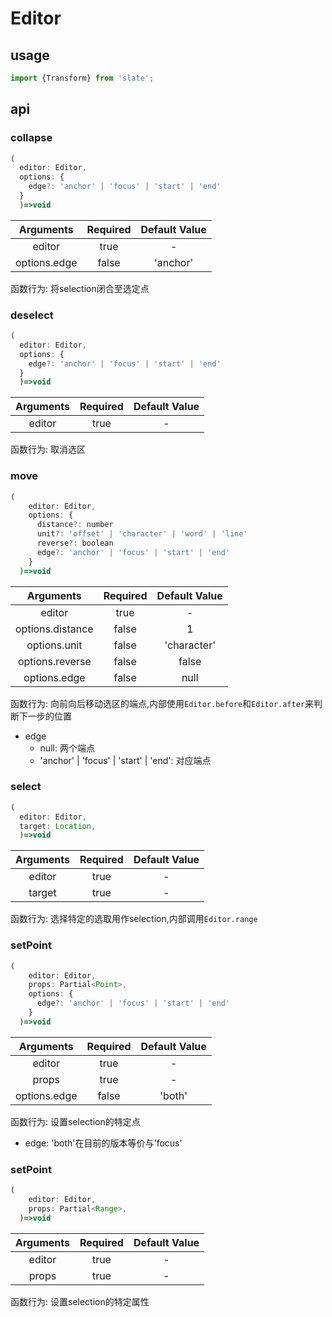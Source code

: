 # Editor
## usage
```js
import {Transform} from 'slate';
```

## api

### collapse
```js
(   
  editor: Editor,
  options: {
    edge?: 'anchor' | 'focus' | 'start' | 'end'
  }
  )=>void
```
|  Arguments   | Required | Default Value |
|:------------:|:--------:|:-------------:|
|    editor    |   true   |       -       |
| options.edge |  false   |   'anchor'    |

函数行为: 将selection闭合至选定点

### deselect
```js
(   
  editor: Editor,
  options: {
    edge?: 'anchor' | 'focus' | 'start' | 'end'
  }
  )=>void
```
| Arguments | Required | Default Value |
|:---------:|:--------:|:-------------:|
|  editor   |   true   |       -       |

函数行为: 取消选区

### move
```js
(
    editor: Editor,
    options: {
      distance?: number
      unit?: 'offset' | 'character' | 'word' | 'line'
      reverse?: boolean
      edge?: 'anchor' | 'focus' | 'start' | 'end'
    }
  )=>void
```
|    Arguments     | Required | Default Value |
|:----------------:|:--------:|:-------------:|
|      editor      |   true   |       -       |
| options.distance |  false   |       1       |
|   options.unit   |  false   |  'character'  |
| options.reverse  |  false   |     false     |
|   options.edge   |  false   |     null      |

函数行为: 向前向后移动选区的端点,内部使用`Editor.before`和`Editor.after`来判断下一步的位置

  - edge
    + null: 两个端点
    + 'anchor' | 'focus' | 'start' | 'end': 对应端点

### select
```js
(
  editor: Editor,
  target: Location,
  )=>void
```
| Arguments | Required | Default Value |
|:---------:|:--------:|:-------------:|
|  editor   |   true   |       -       |
|  target   |   true   |       -       |
函数行为: 选择特定的选取用作selection,内部调用`Editor.range`

### setPoint
```js
(
    editor: Editor,
    props: Partial<Point>,
    options: {
      edge?: 'anchor' | 'focus' | 'start' | 'end'
    }
  )=>void
```
|  Arguments   | Required | Default Value |
|:------------:|:--------:|:-------------:|
|    editor    |   true   |       -       |
|    props     |   true   |       -       |
| options.edge |  false   |     'both'      |

函数行为: 设置selection的特定点

 - edge: 'both'在目前的版本等价与'focus'


### setPoint
```js
(
    editor: Editor,
    props: Partial<Range>,
  )=>void
```
|  Arguments   | Required | Default Value |
|:------------:|:--------:|:-------------:|
|    editor    |   true   |       -       |
|    props     |   true   |       -       |

函数行为: 设置selection的特定属性
